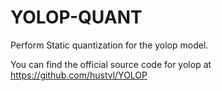 # YOLOP-QUANT
Perform Static quantization for the yolop model.

You can find the official source code for yolop at https://github.com/hustvl/YOLOP
